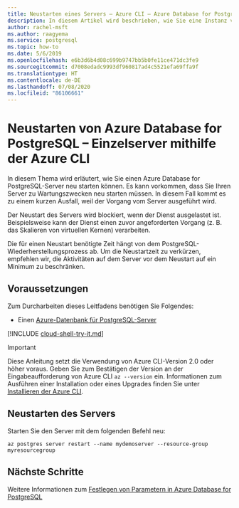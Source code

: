 ```yaml
---
title: Neustarten eines Servers – Azure CLI – Azure Database for PostgreSQL – Einzelserver
description: In diesem Artikel wird beschrieben, wie Sie eine Instanz von Azure Database for PostgreSQL neu starten können – Einzelserver mithilfe der Azure CLI
author: rachel-msft
ms.author: raagyema
ms.service: postgresql
ms.topic: how-to
ms.date: 5/6/2019
ms.openlocfilehash: e6b3d6b4d08c699b9747bb5b0fe11ce471dc3fe9
ms.sourcegitcommit: d7008edadc9993df960817ad4c5521efa69ffa9f
ms.translationtype: HT
ms.contentlocale: de-DE
ms.lasthandoff: 07/08/2020
ms.locfileid: "86106661"
---
```

# <a name="restart-azure-database-for-postgresql---single-server-using-the-azure-cli"></a>Neustarten von Azure Database for PostgreSQL – Einzelserver mithilfe der Azure CLI
In diesem Thema wird erläutert, wie Sie einen Azure Database for PostgreSQL-Server neu starten können. Es kann vorkommen, dass Sie Ihren Server zu Wartungszwecken neu starten müssen. In diesem Fall kommt es zu einem kurzen Ausfall, weil der Vorgang vom Server ausgeführt wird.

Der Neustart des Servers wird blockiert, wenn der Dienst ausgelastet ist. Beispielsweise kann der Dienst einen zuvor angeforderten Vorgang (z. B. das Skalieren von virtuellen Kernen) verarbeiten.
 
Die für einen Neustart benötigte Zeit hängt von dem PostgreSQL-Wiederherstellungsprozess ab. Um die Neustartzeit zu verkürzen, empfehlen wir, die Aktivitäten auf dem Server vor dem Neustart auf ein Minimum zu beschränken.

## <a name="prerequisites"></a>Voraussetzungen
Zum Durcharbeiten dieses Leitfadens benötigen Sie Folgendes:
- Einen [Azure-Datenbank für PostgreSQL-Server](quickstart-create-server-up-azure-cli.md)

[!INCLUDE [cloud-shell-try-it.md](../../includes/cloud-shell-try-it.md)]

> [!IMPORTANT]
> Diese Anleitung setzt die Verwendung von Azure CLI-Version 2.0 oder höher voraus. Geben Sie zum Bestätigen der Version an der Eingabeaufforderung von Azure CLI `az --version` ein. Informationen zum Ausführen einer Installation oder eines Upgrades finden Sie unter [Installieren der Azure CLI]( /cli/azure/install-azure-cli).


## <a name="restart-the-server"></a>Neustarten des Servers

Starten Sie den Server mit dem folgenden Befehl neu:

```azurecli-interactive
az postgres server restart --name mydemoserver --resource-group myresourcegroup
```

## <a name="next-steps"></a>Nächste Schritte

Weitere Informationen zum [Festlegen von Parametern in Azure Database for PostgreSQL](howto-configure-server-parameters-using-cli.md)